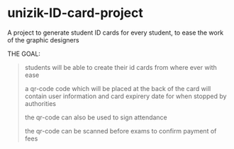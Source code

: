 
# unizik-ID-card-project
A project to generate student ID cards for every student, to ease the work of the graphic designers


THE GOAL:
> students will be able to create their id cards from where ever with ease
> 
> a qr-code code which will be placed at the back of the card will contain user information and card expirery date for when stopped by authorities
> 
> the qr-code can also be used to sign attendance
> 
> the qr-code can be scanned before exams to confirm payment of fees
